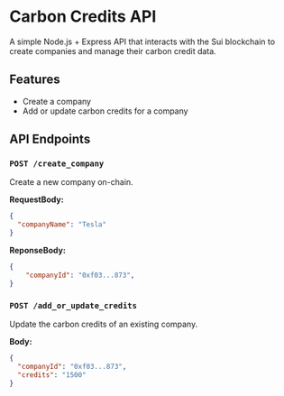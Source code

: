 # Carbon Credits API

A simple Node.js + Express API that interacts with the Sui blockchain to create companies and manage their carbon credit data.

## Features

- Create a company
- Add or update carbon credits for a company

## API Endpoints

### `POST /create_company`

Create a new company on-chain.

**RequestBody:**
```json
{
  "companyName": "Tesla"
}
```

**ReponseBody:**
```json
{
    "companyId": "0xf03...873",
}
```

### `POST /add_or_update_credits`

Update the carbon credits of an existing company.

**Body:**

```json
{
  "companyId": "0xf03...873",
  "credits": "1500"
}